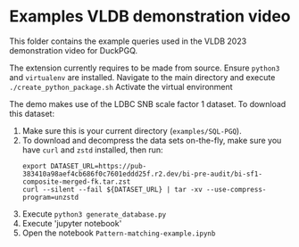 # Examples VLDB demonstration video

This folder contains the example queries used in the VLDB 2023 demonstration video for DuckPGQ. 

The extension currently requires to be made from source. 
Ensure `python3` and `virtualenv` are installed. 
Navigate to the main directory and execute `./create_python_package.sh`
Activate the virtual environment

The demo makes use of the LDBC SNB scale factor 1 dataset. 
To download this dataset:
1. Make sure this is your current directory (`examples/SQL-PGQ`). 
2. To download and decompress the data sets on-the-fly, make sure you have `curl` and `zstd` installed, then run:
    ```bash:
    export DATASET_URL=https://pub-383410a98aef4cb686f0c7601eddd25f.r2.dev/bi-pre-audit/bi-sf1-composite-merged-fk.tar.zst
    curl --silent --fail ${DATASET_URL} | tar -xv --use-compress-program=unzstd
    ```
3. Execute `python3 generate_database.py`
4. Execute 'jupyter notebook'
5. Open the notebook `Pattern-matching-example.ipynb`
